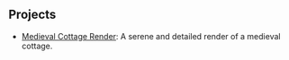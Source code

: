 ## Projects

- [Medieval Cottage Render](Medieval_Cottage/README.md): A serene and detailed render of a medieval cottage.
